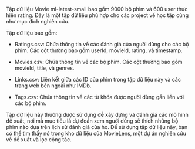 Tập dữ liệu Movie ml-latest-small bao gồm 9000 bộ phim và 600 user thực hiện rating. Đây là một tập dữ liệu phù hợp 
cho các project về học tập cũng như mục đích nghiên cứu.


Tập dữ liệu bao gồm:

+ Ratings.csv: Chứa thông tin về các đánh giá của người dùng cho các bộ phim. Các cột thường bao gồm userId, movieId, rating, và timestamp.
    
+ Movies.csv: Chứa thông tin về các bộ phim. Các cột thường bao gồm movieId, title, và genres.

+ Links.csv: Liên kết giữa các ID của phim trong tập dữ liệu này và các trang web bên ngoài như IMDb.

+ Tags.csv: Chứa thông tin về các từ khóa được người dùng gắn liền với các bộ phim.


Tập dữ liệu này thường được sử dụng để xây dựng và đánh giá các mô hình đề xuất, nơi mà mục tiêu là dự đoán xem người 
dùng sẽ thích những bộ phim nào dựa trên lịch sử đánh giá của họ. Để sử dụng tập dữ liệu này, bạn có thể tìm thấy nó 
trong kho dữ liệu của MovieLens, một dự án nghiên cứu về đề xuất và lọc cộng tác.
